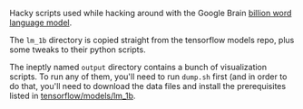 Hacky scripts used while hacking around with the Google Brain [billion word language model](https://github.com/tensorflow/models/tree/master/lm_1b). 

The `lm_1b` directory is copied straight from the tensorflow models repo, plus some tweaks to their python scripts.

The ineptly named `output` directory contains a bunch of visualization scripts. To run any of them, you'll need to run `dump.sh` first (and in order to do that, you'll need to download the data files and install the prerequisites listed in [tensorflow/models/lm_1b](https://github.com/tensorflow/models/tree/master/lm_1b).
